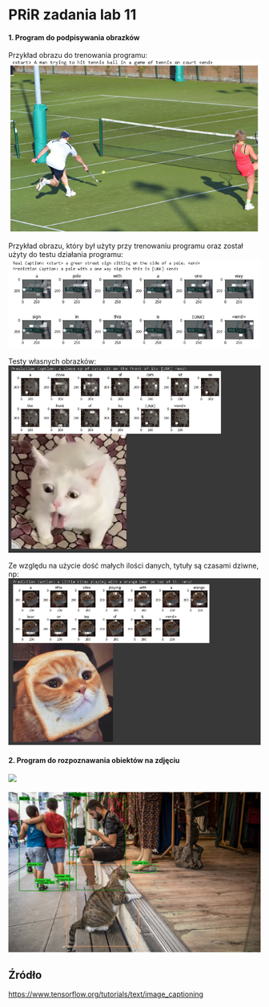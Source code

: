 # PRiR zadania lab 11

#### 1. Program do podpisywania obrazków
Przykład obrazu do trenowania programu:
<br>![](example.PNG)<br>

Przykład obrazu, który był użyty przy trenowaniu programu oraz został użyty do testu działania programu:
<br>![](example2.PNG)<br>

Testy własnych obrazków:
<br>![](kot.PNG)<br>

Ze względu na użycie dość małych ilości danych, tytuły są czasami dziwne, np:
<br>![](kot2.PNG)<br>

#### 2. Program do rozpoznawania obiektów na zdjęciu
![](catpredict.PNG)<br>
<br>![](catpredict2.PNG)<br>

## Źródło
https://www.tensorflow.org/tutorials/text/image_captioning
